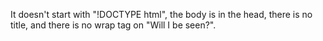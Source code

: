 <!DOCTYPE html>
<html>
<head>
	<title>Exercise #1</title>
</head>
<body>
<p> It doesn't start with "!DOCTYPE html", the body is in the head, there is no title, and there is no wrap tag on "Will I be seen?".</p>

</body>
</html>